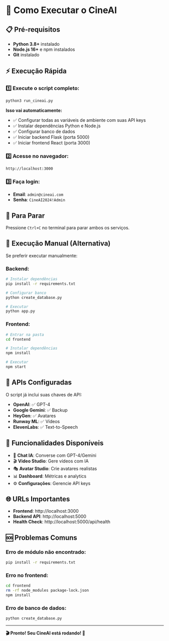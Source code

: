 # 🚀 Como Executar o CineAI

## 📋 Pré-requisitos

- **Python 3.8+** instalado
- **Node.js 16+** e npm instalados
- **Git** instalado

## ⚡ Execução Rápida

### 1️⃣ Execute o script completo:
```bash
python3 run_cineai.py
```

**Isso vai automaticamente:**
- ✅ Configurar todas as variáveis de ambiente com suas API keys
- ✅ Instalar dependências Python e Node.js
- ✅ Configurar banco de dados
- ✅ Iniciar backend Flask (porta 5000)
- ✅ Iniciar frontend React (porta 3000)

### 2️⃣ Acesse no navegador:
```
http://localhost:3000
```

### 3️⃣ Faça login:
- **Email**: `admin@cineai.com`
- **Senha**: `CineAI2024!Admin`

## 🛑 Para Parar

Pressione `Ctrl+C` no terminal para parar ambos os serviços.

## 🔧 Execução Manual (Alternativa)

Se preferir executar manualmente:

### Backend:
```bash
# Instalar dependências
pip install -r requirements.txt

# Configurar banco
python create_database.py

# Executar
python app.py
```

### Frontend:
```bash
# Entrar na pasta
cd frontend

# Instalar dependências
npm install

# Executar
npm start
```

## 🤖 APIs Configuradas

O script já inclui suas chaves de API:
- **OpenAI**: ✅ GPT-4
- **Google Gemini**: ✅ Backup
- **HeyGen**: ✅ Avatares
- **Runway ML**: ✅ Vídeos
- **ElevenLabs**: ✅ Text-to-Speech

## 🎯 Funcionalidades Disponíveis

- 💬 **Chat IA**: Converse com GPT-4/Gemini
- 🎬 **Video Studio**: Gere vídeos com IA
- 🎭 **Avatar Studio**: Crie avatares realistas
- 📊 **Dashboard**: Métricas e analytics
- ⚙️ **Configurações**: Gerencie API keys

## 🌐 URLs Importantes

- **Frontend**: http://localhost:3000
- **Backend API**: http://localhost:5000
- **Health Check**: http://localhost:5000/api/health

## 🆘 Problemas Comuns

### Erro de módulo não encontrado:
```bash
pip install -r requirements.txt
```

### Erro no frontend:
```bash
cd frontend
rm -rf node_modules package-lock.json
npm install
```

### Erro de banco de dados:
```bash
python create_database.py
```

---

**🎬 Pronto! Seu CineAI está rodando! 🚀**